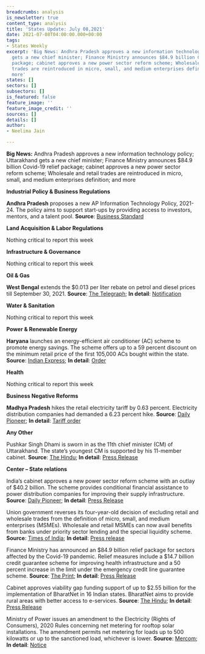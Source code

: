 ```yaml
---
breadcrumbs: analysis
is_newsletter: true
content_type: analysis
title: 'States Update: July 08,2021'
date: 2021-07-08T04:00:00.000+00:00
tags:
- States Weekly
excerpt: 'Big News: Andhra Pradesh approves a new information technology policy; Uttarakhand
  gets a new chief minister; Finance Ministry announces $84.9 billion Covid-19 relief
  package; cabinet approves a new power sector reform scheme; Wholesale and retail
  trades are reintroduced in micro, small, and medium enterprises definition; and
  more'
states: []
sectors: []
subsectors: []
is_featured: false
feature_image: ''
feature_image_credit: ''
sources: []
details: []
author:
- Neelima Jain

---
```

**Big News:** Andhra Pradesh approves a new information technology policy; Uttarakhand gets a new chief minister; Finance Ministry announces $84.9 billion Covid-19 relief package; cabinet approves a new power sector reform scheme; Wholesale and retail trades are reintroduced in micro, small, and medium enterprises definition; and more

**Industrial Policy & Business Regulations**

**Andhra Pradesh** proposes a new AP Information Technology Policy, 2021-24. The policy aims to support start-ups by providing access to investors, mentors, and a talent pool. **Source**: [Business Standard](https://www.business-standard.com/article/economy-policy/andhra-unveils-it-policy-for-2021-24-expected-to-create-over-55-000-jobs-121070100050_1.html)

**Land Acquisition & Labor Regulations**

Nothing critical to report this week

**Infrastructure & Governance**

Nothing critical to report this week

**Oil & Gas**

**West Bengal** extends the $0.013 per liter rebate on petrol and diesel prices till September 30, 2021. **Source**: [The Telegraph](https://www.telegraphindia.com/business/west-bengal-govt-extends-re-1-a-litre-rebate-on-petrol-and-diesel-prices/cid/1820907); **In detail**: [Notification](http://wbcomtax.nic.in/notification/242-FT_20210222.pdf)

**Water & Sanitation**

Nothing critical to report this week

**Power & Renewable Energy**

**Haryana** launches an energy-efficient air conditioner (AC) scheme to promote energy savings. The scheme offers up to a 59 percent discount on the minimum retail price of the first 105,000 ACs bought within the state. **Source**: [Indian Express](https://indianexpress.com/article/cities/chandigarh/haryana-introduces-ac-scheme-7383694/); **In detail**: [Order](https://acreplacementscheme.uhbvn.org.in/HERC%20Order%20DSM%20Scheme.pdf)

**Health**

Nothing critical to report this week

**Business Negative Reforms**

**Madhya Pradesh** hikes the retail electricity tariff by 0.63 percent. Electricity distribution companies had demanded a 6.23 percent hike. **Source**: [Daily Pioneer](https://www.dailypioneer.com/2021/state-editions/mperc-ok---s-0-63--hike-in-power-tariff.html); **In detail**: [Tariff order](http://mperc.in/Final%20Tariff%20Order%20for%20FY%202021-22_30_06_21.pdf)

**Any Other**

Pushkar Singh Dhami is sworn in as the 11th chief minister (CM) of Uttarakhand. The state’s youngest CM is supported by his 11-member cabinet. **Source**: [The Hindu](https://www.thehindu.com/news/national/pushkar-singh-dhami-sworn-in-as-new-uttarakhand-cm/article35133303.ece); **In detail**: [Press Release](https://pib.gov.in/PressReleseDetail.aspx?PRID=1732658)

**Center – State relations**

India’s cabinet approves a new power sector reform scheme with an outlay of $40.2 billion. The scheme provides conditional financial assistance to power distribution companies for improving their supply infrastructure. **Source**: [Daily Pioneer](https://www.dailypioneer.com/2021/state-editions/fresh-reform-package-for-power-distribution-sector.html); **In detail**: [Press Release](https://pib.gov.in/PressReleasePage.aspx?PRID=1731473)

Union government reverses its four-year-old decision of excluding retail and wholesale trades from the definition of micro, small, and medium enterprises (MSMEs). Wholesale and retail MSMEs can now avail benefits from banks under priority sector lending and the special liquidity scheme. **Source**: [Times of India](https://timesofindia.indiatimes.com/business/india-business/govt-brings-retail-wholesale-trade-under-msme/articleshow/84082743.cms); **In detail**: [Press release](https://www.pib.gov.in/PressReleasePage.aspx?PRID=1730963)

Finance Ministry has announced an $84.9 billion relief package for sectors affected by the Covid-19 pandemic. Relief measures include a $14.7 billion credit guarantee scheme for improving health infrastructure and a 50 percent increase in the limit under the emergency credit line guarantee scheme. **Source**: [The Print](https://theprint.in/economy/fm-sitharaman-raises-loan-guarantee-scheme-limit-to-rs-4-5-lakh-crore/686004/); **In detail**: [Press Release](https://pib.gov.in/PressReleaseIframePage.aspx?PRID=1730963)

Cabinet approves viability gap funding support of up to $2.55 billion for the implementation of BharatNet in 16 Indian states. BharatNet aims to provide rural areas with better access to e-services. **Source**: [The Hindu](https://www.thehindu.com/business/Industry/cabinet-approves-19041-crore-viability-gap-funding-for-bharatnet-in-16-states/article35055840.ece); **In detail**: [Press Release](https://pib.gov.in/PressReleasePage.aspx?PRID=1731456)

Ministry of Power issues an amendment to the Electricity (Rights of Consumers), 2020 Rules concerning net metering for rooftop solar installations. The amendment permits net metering for loads up to 500 kilowatts or up to the sanctioned load, whichever is lower. **Source**: [Mercom](https://mercomindia.com/government-approves-net-metering-rooftop-solar/); **In detail**: [Notice](https://powermin.gov.in/sites/default/files/webform/notices/Electricity_Rights_of_Consumers_Amendment_Rule_2021.pdf)
